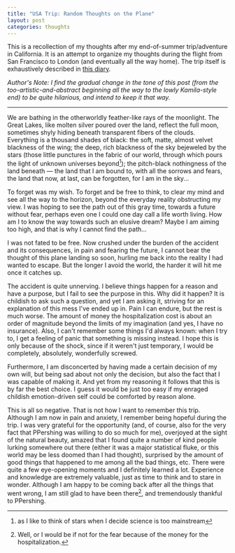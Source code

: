 ```yaml
---
title: "USA Trip: Random Thoughts on the Plane"
layout: post
categories: thoughts
---
```


This is a recollection of my thoughts after my end-of-summer trip/adventure in California. It is an attempt to organize my thoughts during the flight from San Francisco to London (and eventually all the way home). The trip itself is exhaustively described in [this diary](/personal/trip/2013/09/19/us-trip-diary/).

<!--more-->

*Author's Note: I find the gradual change in the tone of this post (from the too-artistic-and-abstract beginning all the way to the lowly Kamila-style end) to be quite hilarious, and intend to keep it that way.*

-----------------------------------------------------------------

We are bathing in the otherworldly feather-like rays of the moonlight. The Great Lakes, like molten silver poured over the land, reflect the full moon, sometimes shyly hiding beneath transparent fibers of the clouds. Everything is a thousand shades of black: the soft, matte, almost velvet blackness of the wing; the deep, rich blackness of the sky bejeweled by the stars (those little punctures in the fabric of our world, through which pours the light of unknown universes beyond[^stars]); the pitch-black nothingness of the land beneath — the land that I am bound to, with all the sorrows and fears, the land that now, at last, can be forgotten, for I am in the sky...

[^stars]: as I like to think of stars when I decide science is too mainstream

To forget was my wish. To forget and be free to think, to clear my mind and see all the way to the horizon, beyond the everyday reality obstructing my view. I was hoping to see the path out of this gray time, towards a future without fear, perhaps even one I could one day call a life worth living. How am I to know the way towards such an elusive dream? Maybe I am aiming too high, and that is why I cannot find the path...

I was not fated to be free. Now crushed under the burden of the accident and its consequences, in pain and fearing the future, I cannot bear the thought of this plane landing so soon, hurling me back into the reality I had wanted to escape. But the longer I avoid the world, the harder it will hit me once it catches up.

The accident is quite unnerving. I believe things happen for a reason and have a purpose, but I fail to see the purpose in this. Why did it happen? It is childish to ask such a question, and yet I am asking it, striving for an explanation of this mess I've ended up in. Pain I can endure, but the rest is much worse. The amount of money the hospitalization cost is about an order of magnitude beyond the limits of my imagination (and yes, I have no insurance). Also, I can't remember some things I'd always known: when I try to, I get a feeling of panic that something is missing instead. I hope this is only because of the shock, since if it weren't just temporary, I would be completely, absolutely, wonderfully screwed.

Furthermore, I am disconcerted by having made a certain decision of my own will, but being sad about not only the decision, but also the fact that I was capable of making it. And yet from my reasoning it follows that this is by far the best choice. I guess it would be just too easy if my enraged childish emotion-driven self could be comforted by reason alone.

This is all so negative. That is not how I want to remember this trip. Although I am now in pain and anxiety, I remember being hopeful during the trip. I was very grateful for the opportunity (and, of course, also for the very fact that PPershing was willing to do so much for me), overjoyed at the sight of the natural beauty, amazed that I found quite a number of kind people lurking somewhere out there (either it was a major statistical fluke, or this world may be less doomed than I had thought), surprised by the amount of good things that happened to me among all the bad things, etc. There were quite a few eye-opening moments and I definitely learned a lot. Experience and knowledge are extremely valuable, just as time to think and to stare in wonder. Although I am happy to be coming back after all the things that went wrong, I am still glad to have been there[^glad], and tremendously thankful to PPershing.

[^glad]: Well, or I would be if not for the fear because of the money for the hospitalization.
